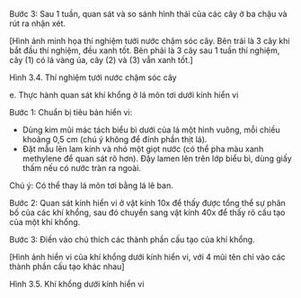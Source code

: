 Bước 3: Sau 1 tuần, quan sát và so sánh hình thái của các cây ở ba chậu và rút ra nhận xét.

[Hình ảnh minh họa thí nghiệm tưới nước chậm sóc cây. Bên trái là 3 cây khi bắt đầu thí nghiệm, đều xanh tốt. Bên phải là 3 cây sau 1 tuần thí nghiệm, cây (1) có lá vàng úa, cây (2) và (3) vẫn xanh tốt.]

Hình 3.4. Thí nghiệm tưới nước chậm sóc cây

e. Thực hành quan sát khí khổng ở lá môn tơi dưới kính hiển vi

Bước 1: Chuẩn bị tiêu bản hiển vi:
- Dùng kim mũi mác tách biểu bì dưới của lá một hình vuông, mỗi chiều khoảng 0,5 cm (chú ý không để đính phần thịt lá).
- Đặt mẫu lên lam kính và nhỏ một giọt nước (có thể pha màu xanh methylene để quan sát rõ hơn). Đậy lamen lên trên lớp biểu bì, dùng giấy thấm nếu có nước tràn ra ngoài.

Chú ý: Có thể thay lá môn tơi bằng lá lê ban.

Bước 2: Quan sát kính hiển vi ở vật kính 10x để thấy được tổng thể sự phân bố của các khí khổng, sau đó chuyển sang vật kính 40x để thấy rõ cấu tạo của một khí khổng.

Bước 3: Điền vào chú thích các thành phần cấu tạo của khí khổng.

[Hình ảnh hiển vi của khí khổng dưới kính hiển vi, với 4 mũi tên chỉ vào các thành phần cấu tạo khác nhau]

Hình 3.5. Khí khổng dưới kính hiển vi